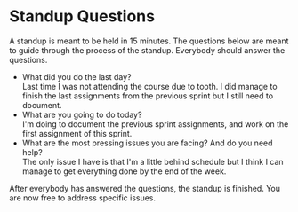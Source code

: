 # Standup Questions

A standup is meant to be held in 15 minutes. The questions below are meant to guide through the process of the standup. Everybody should answer the questions.
 
  - What did you do the last day?\
Last time I was not attending the course due to tooth. I did manage to finish the last assignments from the previous sprint but I still need to document.
  - What are you going to do today?\
I'm doing to document the previous sprint assignments, and work on the first assignment of this sprint.
  - What are the most pressing issues you are facing? And do you need help?\
 The only issue I have is that I'm a little behind schedule but I think I can manage to get everything done by the end of the week.


After everybody has answered the questions, the standup is finished. You are now free to address specific issues.